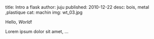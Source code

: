 title: Intro a flask 
author: juju
published: 2010-12-22
desc: bois, metal ,plastique 
cat: machin
img: wt_03.jpg 




Hello, *World*!

Lorem ipsum dolor sit amet, …

